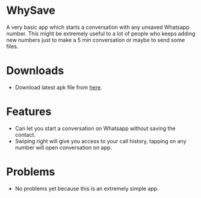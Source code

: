 # WhySave
A very basic app which starts a conversation with any unsaved Whatsapp number.
This might be extremely useful to a lot of people who keeps adding new numbers just to make a 5 min conversation or maybe to send some files. 

# Downloads
- Download latest apk file from [here](https://github.com/supersu-man/WhySave/releases).

# Features
- Can let you start a conversation on Whatsapp without saving the contact.
- Swiping right will give you access to your call history, tapping on any number will open conversation on app.

# Problems
- No problems yet because this is an extremely simple app.
